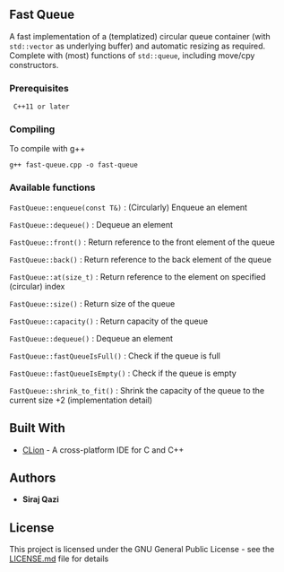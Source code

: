 ## Fast Queue

A fast implementation of a (templatized) circular queue container (with `std::vector` as underlying buffer) and automatic resizing as required. Complete with (most) functions of `std::queue`, including move/cpy constructors.

### Prerequisites

```
 C++11 or later
```

### Compiling

To compile with g++

```g++ fast-queue.cpp -o fast-queue```

### Available functions

```FastQueue::enqueue(const T&)``` : (Circularly) Enqueue an element 

```FastQueue::dequeue()``` : Dequeue an element

```FastQueue::front()``` : Return reference to the front element of the queue

```FastQueue::back()``` : Return reference to the back element of the queue

```FastQueue::at(size_t)``` : Return reference to the element on specified (circular) index

```FastQueue::size()``` : Return size of the queue

```FastQueue::capacity()``` : Return capacity of the queue

```FastQueue::dequeue()``` : Dequeue an element

```FastQueue::fastQueueIsFull()``` : Check if the queue is full

```FastQueue::fastQueueIsEmpty()``` : Check if the queue is empty

```FastQueue::shrink_to_fit()``` : Shrink the capacity of the queue to the current size +2 (implementation detail)


## Built With

* [CLion](https://www.jetbrains.com/clion/) - A cross-platform IDE for C and C++

## Authors

* **Siraj Qazi**

## License

This project is licensed under the GNU General Public License - see the [LICENSE.md](LICENSE.md) file for details


